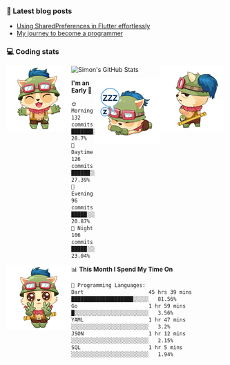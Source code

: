 ### 📘 Latest blog posts

<!-- BLOG-POST-LIST:START -->
- [Using SharedPreferences in Flutter effortlessly](http://blog.codingteemo.me/2020/07/15/Using-SharedPreferences-in-Flutter-effortlessly/)
- [My journey to become a programmer](http://blog.codingteemo.me/2018/07/14/My-journey-to-become-a-programmer/)
<!-- BLOG-POST-LIST:END -->

### 💻 Coding stats
<img align="right" src="https://raw.githubusercontent.com/simonpham/simonpham/master/assets/images/6kiur.gif" >


<img align="left" src="https://raw.githubusercontent.com/simonpham/simonpham/master/assets/images/5kiur.gif" >

![Simon's GitHub Stats](https://github-readme-stats-obu2qdcs2.vercel.app/api?username=simonpham)

<img align="right" src="https://raw.githubusercontent.com/simonpham/simonpham/master/assets/images/4kiur.gif" >

<!--START_SECTION:waka-->
**I'm an Early 🐤** 

```text
🌞 Morning    132 commits    ███████░░░░░░░░░░░░░░░░░░   28.7% 
🌆 Daytime    126 commits    ██████░░░░░░░░░░░░░░░░░░░   27.39% 
🌃 Evening    96 commits     █████░░░░░░░░░░░░░░░░░░░░   20.87% 
🌙 Night      106 commits    █████░░░░░░░░░░░░░░░░░░░░   23.04%

```


<img align="left" src="https://raw.githubusercontent.com/simonpham/simonpham/master/assets/images/19kiur.gif" >📊 **This Month I Spend My Time On** 

```text
💬 Programming Languages: 
Dart                     45 hrs 39 mins      ████████████████████░░░░░   81.56% 
Go                       1 hr 59 mins        █░░░░░░░░░░░░░░░░░░░░░░░░   3.56% 
YAML                     1 hr 47 mins        ░░░░░░░░░░░░░░░░░░░░░░░░░   3.2% 
JSON                     1 hr 12 mins        ░░░░░░░░░░░░░░░░░░░░░░░░░   2.15% 
SQL                      1 hr 5 mins         ░░░░░░░░░░░░░░░░░░░░░░░░░   1.94%

```


<!--END_SECTION:waka-->
